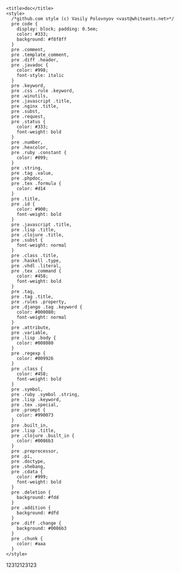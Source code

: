 <!DOCTYPE  html>
<html>
  <head>
    <meta charset="utf-8">
    
    <title>doc</title>
    <style>
      /*github.com style (c) Vasily Polovnyov <vast@whiteants.net>*/
      pre code {
        display: block; padding: 0.5em;
        color: #333;
        background: #f8f8ff
      }
      pre .comment,
      pre .template_comment,
      pre .diff .header,
      pre .javadoc {
        color: #998;
        font-style: italic
      }
      pre .keyword,
      pre .css .rule .keyword,
      pre .winutils,
      pre .javascript .title,
      pre .nginx .title,
      pre .subst,
      pre .request,
      pre .status {
        color: #333;
        font-weight: bold
      }
      pre .number,
      pre .hexcolor,
      pre .ruby .constant {
        color: #099;
      }
      pre .string,
      pre .tag .value,
      pre .phpdoc,
      pre .tex .formula {
        color: #d14
      }
      pre .title,
      pre .id {
        color: #900;
        font-weight: bold
      }
      pre .javascript .title,
      pre .lisp .title,
      pre .clojure .title,
      pre .subst {
        font-weight: normal
      }
      pre .class .title,
      pre .haskell .type,
      pre .vhdl .literal,
      pre .tex .command {
        color: #458;
        font-weight: bold
      }
      pre .tag,
      pre .tag .title,
      pre .rules .property,
      pre .django .tag .keyword {
        color: #000080;
        font-weight: normal
      }
      pre .attribute,
      pre .variable,
      pre .lisp .body {
        color: #008080
      }
      pre .regexp {
        color: #009926
      }
      pre .class {
        color: #458;
        font-weight: bold
      }
      pre .symbol,
      pre .ruby .symbol .string,
      pre .lisp .keyword,
      pre .tex .special,
      pre .prompt {
        color: #990073
      }
      pre .built_in,
      pre .lisp .title,
      pre .clojure .built_in {
        color: #0086b3
      }
      pre .preprocessor,
      pre .pi,
      pre .doctype,
      pre .shebang,
      pre .cdata {
        color: #999;
        font-weight: bold
      }
      pre .deletion {
        background: #fdd
      }
      pre .addition {
        background: #dfd
      }
      pre .diff .change {
        background: #0086b3
      }
      pre .chunk {
        color: #aaa
      }
    </style>
  </head>
  <body>  
    <p>12312123123</p>

  </body>
</html>
